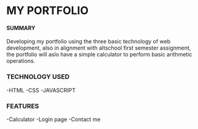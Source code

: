 # MY PORTFOLIO 
#### SUMMARY 
Developing my portfolio using the three basic technology of web development, also in alignment with altschool first semester assignment, the portfolio will aslo have a simple calculator to perform basic arithmetic operations.


### TECHNOLOGY USED
-HTML
-CSS
-JAVASCRIPT

### FEATURES
-Calculator 
-Login page
-Contact me 